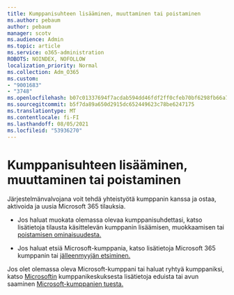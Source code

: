 ```yaml
---
title: Kumppanisuhteen lisääminen, muuttaminen tai poistaminen
ms.author: pebaum
author: pebaum
manager: scotv
ms.audience: Admin
ms.topic: article
ms.service: o365-administration
ROBOTS: NOINDEX, NOFOLLOW
localization_priority: Normal
ms.collection: Adm_O365
ms.custom:
- "9001683"
- "3748"
ms.openlocfilehash: b07c01337694f7acdab594dd46fdf2ff0cfeb70bf6298fb66a7e6736f8a98e96
ms.sourcegitcommit: b5f7da89a650d2915dc652449623c78be6247175
ms.translationtype: MT
ms.contentlocale: fi-FI
ms.lasthandoff: 08/05/2021
ms.locfileid: "53936270"
---
```

# <a name="add-change-or-remove-a-partner-relationship"></a>Kumppanisuhteen lisääminen, muuttaminen tai poistaminen

Järjestelmänvalvojana voit tehdä yhteistyötä kumppanin kanssa ja ostaa, aktivoida ja uusia Microsoft 365 tilauksia. 

- Jos haluat muokata olemassa olevaa kumppanisuhdettasi, katso lisätietoja tilausta käsittelevän kumppanin lisäämisen, muokkaamisen tai [poistamisen ominaisuudesta.](https://docs.microsoft.com/microsoft-365/admin/misc/add-partner?view=o365-worldwide)

- Jos haluat etsiä Microsoft-kumppania, katso lisätietoja Microsoft 365 kumppanin tai [jälleenmyyjän etsiminen.](https://docs.microsoft.com/microsoft-365/admin/manage/find-your-partner-or-reseller?view=o365-worldwide)

Jos olet olemassa oleva Microsoft-kumppani tai haluat ryhtyä kumppaniksi, katso [Microsoftin](https://support.microsoft.com/help/4499930/partner-center-overview) kumppanikeskuksesta lisätietoja eduista tai avun saaminen [Microsoft-kumppanien tuesta.](https://aka.ms/partnersupport)
